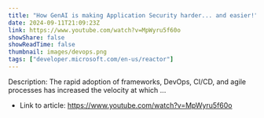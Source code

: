 ```yaml
---
title: "How GenAI is making Application Security harder... and easier!"
date: 2024-09-11T21:09:23Z
link: https://www.youtube.com/watch?v=MpWyru5f60o
showShare: false
showReadTime: false
thumbnail: images/devops.png
tags: ["developer.microsoft.com/en-us/reactor"]
---
```

Description: The rapid adoption of frameworks, DevOps, CI/CD, and agile processes has increased the velocity at which ...

- Link to article: https://www.youtube.com/watch?v=MpWyru5f60o